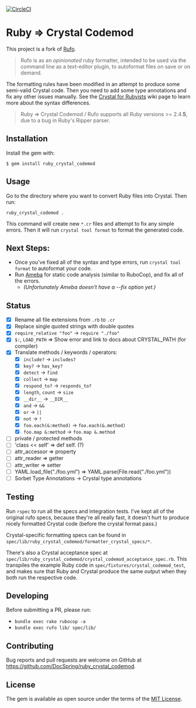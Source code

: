 [![CircleCI](https://circleci.com/gh/DocSpring/ruby_crystal_codemod.svg?style=svg)](https://circleci.com/gh/DocSpring/ruby_crystal_codemod)

# Ruby => Crystal Codemod

This project is a fork of [Rufo](https://github.com/ruby-formatter/rufo).

> Rufo is as an _opinionated_ ruby formatter, intended to be used via the command line as a text-editor plugin, to autoformat files on save or on demand.

The formatting rules have been modified in an attempt to produce some semi-valid Crystal code. Then you need to add some type annotations and fix any other issues manually. See the [Crystal for Rubyists](https://github.com/crystal-lang/crystal/wiki/Crystal-for-Rubyists) wiki page to learn more about the syntax differences.

> Ruby => Crystal Codemod / Rufo supports all Ruby versions >= 2.4.**5**, due to a bug in Ruby's Ripper parser.

## Installation

Install the gem with:

```
$ gem install ruby_crystal_codemod
```

## Usage

Go to the directory where you want to convert Ruby files into Crystal. Then run:

```
ruby_crystal_codemod .
```

This command will create new `*.cr` files and attempt to fix any simple errors. Then it will
run `crystal tool format` to format the generated code.

## Next Steps:

* Once you've fixed all of the syntax and type errors, run `crystal tool format` to autoformat your code.
* Run [Ameba](https://github.com/crystal-ameba/ameba) for static code analysis (similar to RuboCop), and fix all of the errors.
  * *(Unfortunately Ameba doesn't have a --fix option yet.)*


## Status

- [x] Rename all file extensions from `.rb` to `.cr`
- [x] Replace single quoted strings with double quotes
- [x] `require_relative "foo"` -> `require "./foo"`
- [x] `$:`, `LOAD_PATH` => Show error and link to docs about CRYSTAL_PATH (for compiler)
- [x] Translate methods / keywords / operators:
  - [x] `include?` -> `includes?`
  - [x] `key?` -> `has_key?`
  - [x] `detect` -> `find`
  - [x] `collect` -> `map`
  - [x] `respond_to?` -> `responds_to?`
  - [x] `length`, `count` -> `size`
  - [x] `__dir__` -> `__DIR__`
  - [x] `and` -> `&&`
  - [x] `or` -> `||`
  - [x] `not` -> `!`
  - [x] `foo.each(&:method)` -> `foo.each(&.method)`
  - [x] `foo.map &:method` -> `foo.map &.method`
- [ ] private / protected methods
- [ ] 'class << self' => def self. (?)
- [ ] attr_accessor => property
- [ ] attr_reader => getter
- [ ] attr_writer => setter
- [ ] YAML.load_file("./foo.yml") => YAML.parse(File.read("./foo.yml"))
- [ ] Sorbet Type Annotations -> Crystal type annotations

## Testing

Run `rspec` to run all the specs and integration tests. I've kept all of the original rufo specs, because they're all really fast, it doesn't hurt to produce nicely formatted Crystal code (before the crystal format pass.)

Crystal-specific formatting specs can be found in `spec/lib/ruby_crystal_codemod/formatter_crystal_specs/*`.

There's also a Crystal acceptance spec at `spec/lib/ruby_crystal_codemod/crystal_codemod_acceptance_spec.rb`.
This transpiles the example Ruby code in `spec/fixtures/crystal_codemod_test`, and makes sure that Ruby
and Crystal produce the same output when they both run the respective code.

## Developing

Before submitting a PR, please run:

* `bundle exec rake rubocop -a`
* `bundle exec rufo lib/ spec/lib/`

## Contributing

Bug reports and pull requests are welcome on GitHub at https://github.com/DocSpring/ruby_crystal_codemod.

## License

The gem is available as open source under the terms of the [MIT License](http://opensource.org/licenses/MIT).
